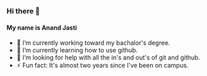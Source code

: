 ### Hi there 👋
#### My name is Anand Jasti
- 🔭 I’m currently working toward my bachalor's degree.
- 🌱 I’m currently learning how to use github.
- 🤔 I’m looking for help with all the in's and out's of git and github.
- ⚡ Fun fact: It's almost two years since I've been on campus.

<!--
**AnandJ01/AnandJ01** is a ✨ _special_ ✨ repository because its `README.md` (this file) appears on your GitHub profile.

Here are some ideas to get you started:

- 🔭 I’m currently working on ...
- 🌱 I’m currently learning ...
- 👯 I’m looking to collaborate on ...
- 🤔 I’m looking for help with ...
- 💬 Ask me about ...
- 📫 How to reach me: ...
- 😄 Pronouns: ...
- ⚡ Fun fact: ...
-->
